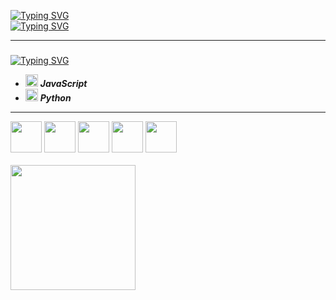 [![Typing SVG](https://readme-typing-svg.demolab.com?font=Fira+Code&pause=1000&color=3DF77C&repeat=false&random=false&width=435&lines=Gustavo+Pampu)](https://git.io/typing-svg)<br>
[![Typing SVG](https://readme-typing-svg.demolab.com?font=Fira+Code&pause=1000&color=3DF77C&random=false&width=435&lines=Software+Engineering+Student)](https://git.io/typing-svg)<hr>
###
[![Typing SVG](https://readme-typing-svg.demolab.com?font=Fira+Code&size=17&pause=1000&color=2CB35A&repeat=false&random=false&width=435&lines=Learning)](https://git.io/typing-svg)
- <img src="https://cdn.jsdelivr.net/gh/devicons/devicon@latest/icons/javascript/javascript-original.svg" height="20" width="20"/> *__JavaScript__*
- <img src="https://cdn.jsdelivr.net/gh/devicons/devicon@latest/icons/python/python-original.svg" height="20" width="20"/> *__Python__* 
<hr>
<div class="technologies">
  <img src="https://cdn.jsdelivr.net/gh/devicons/devicon@latest/icons/javascript/javascript-original.svg" height="50" width="50"/>
  <img src="https://cdn.jsdelivr.net/gh/devicons/devicon@latest/icons/nextjs/nextjs-original.svg" height="50" width="50"/>
  <img src="https://cdn.jsdelivr.net/gh/devicons/devicon@latest/icons/html5/html5-original.svg" height="50" width="50"/>
  <img src="https://cdn.jsdelivr.net/gh/devicons/devicon@latest/icons/css3/css3-original.svg" height="50" width="50"/>
  <img src="https://cdn.jsdelivr.net/gh/devicons/devicon@latest/icons/python/python-original.svg" height="50" width="50"/>
</div>
<br>
<div>
  <a href="https://github.com/guleDev">
  <img loading="lazy" height="200em" src="https://github-readme-stats.vercel.app/api/top-langs/?username=guleDev&layout=compact&langs_count=7&theme=dracula"/>
</div>
